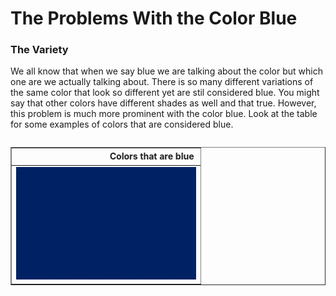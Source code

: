 <HTML>
<head>
<h1> The Problems With the Color Blue </h1>
</head>

<body>
<h3> The Variety </h3>
<p> We all know that when we say blue we are talking about the color but which one are we actually talking about. There is so many different variations of the same color that look so different yet are stil considered blue. You might say that other colors have different shades as well and that true. However, this problem is much more prominent with the color blue. Look at the table for some examples of colors that are considered blue.  </p>

<table> 
<table border = "1">
<th><marquee> Colors that are blue but not really blue </marquee></th>

<tr> </tr>
<td> <img src = "royalblue.jpg" alt ="Royal Blue" </td>
</table>
</body>

</HTML>

